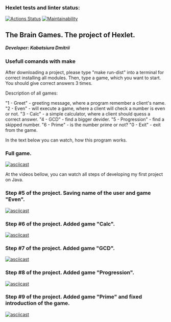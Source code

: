 ### Hexlet tests and linter status:
[![Actions Status](https://github.com/kabatsyura/java-project-61/actions/workflows/hexlet-check.yml/badge.svg)](https://github.com/kabatsyura/java-project-61/actions) [![Maintainability](https://api.codeclimate.com/v1/badges/e71867cf195078a2a591/maintainability)](https://codeclimate.com/github/kabatsyura/java-project-61/maintainability)

## The Brain Games. The project of Hexlet.
##### Developer: Kabatsiura Dmitrii

### Usefull comands with make

After downloading a project, please type "make run-dist" into a terminal for correct installing all modules.
Then, type a game, which you want to start. You should give correct answers 3 times.

Description of all games:

"1 - Greet" - greeting message, where a program remember a client's name.
"2 - Even" - will execute a game, where a client will check a number is even or not.
"3 - Calc" - a simple calculator, where a client should quess a correct answer.
"4 - GCD" - find a bigger devider.
"5 - Progression" - find a skipped number.
"6 - Prime" - is the number prime or not?
"0 - Exit" - exit from the game.

In the text below you can watch, how this program works.

###  Full game.

[![asciicast](https://asciinema.org/a/13NIe1Li9PDoqtgEnefqfKlI9.svg)](https://asciinema.org/a/13NIe1Li9PDoqtgEnefqfKlI9)

At the videos bellow, you can watch all steps of developing my first project on Java.

###  Step #5 of the project. Saving name of the user and game "Even".

[![asciicast](https://asciinema.org/a/0WlHchBUS0qTqS5mvHxJrDPHi.svg)](https://asciinema.org/a/0WlHchBUS0qTqS5mvHxJrDPHi)

###  Step #6 of the project. Added game "Calc".

[![asciicast](https://asciinema.org/a/L4tKLqPBFgiA7JAI4ey7iUaDd.svg)](https://asciinema.org/a/L4tKLqPBFgiA7JAI4ey7iUaDd)

###  Step #7 of the project. Added game "GCD".

[![asciicast](https://asciinema.org/a/DEVEIlyJcFlsIV3p3Hv1uPQ0y.svg)](https://asciinema.org/a/DEVEIlyJcFlsIV3p3Hv1uPQ0y)

###  Step #8 of the project. Added game "Progression".

[![asciicast](https://asciinema.org/a/25Bgw7CcMxAr78sVfCiMa9RV5.svg)](https://asciinema.org/a/25Bgw7CcMxAr78sVfCiMa9RV5)

###  Step #9 of the project. Added game "Prime" and fixed introduction of the game.

[![asciicast](https://asciinema.org/a/25Bgw7CcMxAr78sVfCiMa9RV5.svg)](https://asciinema.org/a/25Bgw7CcMxAr78sVfCiMa9RV5)